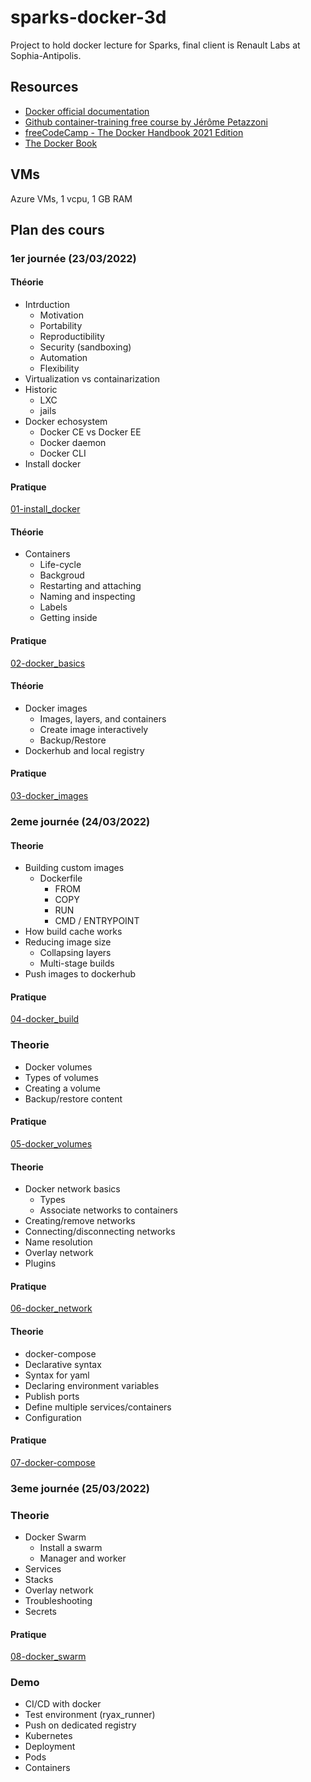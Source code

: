 # sparks-docker-3d

Project to hold docker lecture for Sparks, final client is Renault Labs at Sophia-Antipolis.

## Resources

* [Docker official documentation](https://docs.docker.com/get-started/)
* [Github container-training free course by Jérôme Petazzoni](https://github.com/jpetazzo/container.training)
* [freeCodeCamp - The Docker Handbook 2021 Edition](https://www.freecodecamp.org/news/the-docker-handbook/)
* [The Docker Book](http://lsi.vc.ehu.es/pablogn/docencia/manuales/The%20Docker%20Book.pdf)

## VMs

Azure VMs, 1 vcpu, 1 GB RAM

## Plan des cours

### 1er journée (23/03/2022)

#### Théorie

* Intrduction
  * Motivation
  * Portability
  * Reproductibility
  * Security (sandboxing)
  * Automation
  * Flexibility
* Virtualization vs containarization
* Historic
  * LXC
  * jails
* Docker echosystem
  * Docker CE vs Docker EE
  * Docker daemon
  * Docker CLI
* Install docker

#### Pratique

[01-install_docker](./tutorials/01-install_docker/README.md)

#### Théorie

* Containers
  * Life-cycle
  * Backgroud
  * Restarting and attaching
  * Naming and inspecting
  * Labels
  * Getting inside

#### Pratique

[02-docker_basics](./tutorials/02-docker_basics/README.md)

#### Théorie

* Docker images
  * Images, layers, and containers
  * Create image interactively
  * Backup/Restore
* Dockerhub and local registry

#### Pratique

[03-docker_images](./tutorials/03-docker_images/README.md)

### 2eme journée (24/03/2022)

#### Theorie

* Building custom images
  * Dockerfile
    * FROM
    * COPY
    * RUN
    * CMD / ENTRYPOINT
* How build cache works
* Reducing image size
  * Collapsing layers
  * Multi-stage builds
* Push images to dockerhub

#### Pratique

[04-docker_build](./tutorials/04-docker_build/README.md)

### Theorie

* Docker volumes
* Types of volumes
* Creating a volume
* Backup/restore content

#### Pratique

[05-docker_volumes](./tutorials/05-docker_volumes/README.md)

#### Theorie

* Docker network basics
  * Types
  * Associate networks to containers
* Creating/remove networks
* Connecting/disconnecting networks
* Name resolution
* Overlay network
* Plugins

#### Pratique

[06-docker_network](./tutorials/06-docker_network/README.md)

#### Theorie

* docker-compose
* Declarative syntax
* Syntax for yaml
* Declaring environment variables
* Publish ports
* Define multiple services/containers
* Configuration

#### Pratique

[07-docker-compose](./tutorials/07-docker-compose/README.md)

### 3eme journée (25/03/2022)

### Theorie

* Docker Swarm
  * Install a swarm
  * Manager and worker
* Services
* Stacks
* Overlay network
* Troubleshooting
* Secrets

#### Pratique

[08-docker_swarm](./tutorials/08-docker-swarm/README.md)

### Demo

* CI/CD with docker
* Test environment (ryax_runner)
* Push on dedicated registry
* Kubernetes
* Deployment
* Pods
* Containers

